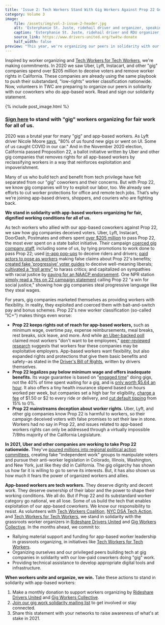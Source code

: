 ```yaml
---
title: 'Issue 2: Tech Workers Stand With Gig Workers Against Prop 22 Going National'
category: Volume 3
image:
    file: /assets/img/vol-3-issue-2-header.jpg
    alt: 'Esterphanie St. Juste, ridehail driver and organizer, speaking at a podium with other drivers on both sides of her'
    caption: 'Esterphanie St. Juste, ridehail driver and RDU organizer, speaking at the May 8 2019 strike'
    source_link: https://www.drivers-united.org/tw4tw-donate
    half_width: false
preview: "This year, we're organizing our peers in solidarity with our app-based coworkers"
---
```


Inspired by worker organizing and [Tech Workers for Tech Workers](https://www.drivers-united.org/tw4tw-donate), we're making commitments. In 2020 we saw Uber, Lyft, Instacart, and other "gig" companies spend over $205 million to deceive voters and remove worker rights in California. These companies are already using the same playbook to push their substandard, "low-rights" worker classification nationwide. Now, volunteers in TWC are preparing to organize our peers in solidarity with our coworkers who do app-based work. Read and sign our solidarity statement.

<!--excerpt-->

{% include post_image.html %}

### **[Sign here](https://docs.google.com/forms/d/e/1FAIpQLSdn0pAp_lRKJmev7gcbJF4RtTdXLQQjQcJrMOvBXQanp7x3Ig/viewform) to stand with "gig" workers organizing for fair work for all of us.**

2020 was a brutal year for many "gig" and app-based workers. As Lyft driver Nicole Moore [says](https://twitter.com/nicoemoe/status/1344235607938068480), "80% of us found new gigs or went on UI. Some of us caught COVID in our car." And in the November 2020 election, California passed Proposition 22, a ballot initiative written by Uber and other gig companies that removes rights for all app-based workers by reclassifying workers in a way that reinforces exploitation and impoverishment.

Many of us who build tech and benefit from tech privilege have felt separated from our "gig" coworkers and their concerns. But with Prop 22, we know gig companies will try to exploit our labor, too. We already see efforts to cut worker protections for office and remote tech jobs. That’s why we’re joining app-based drivers, shoppers, and couriers who are fighting back.

**We stand in solidarity with app-based workers organizing for fair, dignified working conditions for all of us.**

As tech workers who allied with our app-based coworkers against Prop 22, we saw how gig companies deceived voters. Uber, Lyft, Instacart, DoorDash, Postmates and others spent [over $205 million](https://www.mercurynews.com/2020/10/28/prop-22-biggest-spenders-usually-win-heres-why-this-initiative-may-be-different/) to pass Prop 22, the most ever spent on a state ballot initiative. Their campaign [coerced gig company staff](https://news.techworkerscoalition.org/2020/10/30/issue-13/), including some of us, by tying promotions to work done to pass Prop 22; used [in-app pop-ups](https://www.washingtonpost.com/technology/2020/10/22/uber-prop22-suit/) to deceive riders and drivers; [paid actors to pose as workers](https://www.latimes.com/archives/la-xpm-1999-dec-08-mn-41633-story.html) making false claims about Prop 22's benefits; [created fake 'progressive' voter guides](https://www.sfgate.com/politics/article/Fake-progressive-mailers-urge-yes-on-Uber-Lyft-15635173.php) to deceive well-meaning liberals; [cultivated a "troll army"](https://www.cnet.com/features/uber-lyfts-fight-over-gig-worker-status-as-campaign-against-labor-activists-mounts/) to harass critics; and capitalized on sympathies with racial justice by [paying for an NAACP endorsement](https://www.cnet.com/news/uber-lyft-paid-nearly-100k-to-firm-of-naacp-leader-who-backed-their-ballot-measure/). One NPR station [simply read a Yes on 22 campaign statement](https://twitter.com/racefortheprize/status/1324023206026473472) calling Prop 22 "a win for social justice," showing how gig companies steal progressive language like they steal wages.

For years, gig companies marketed themselves as providing workers with flexibility. In reality, they exploited and coerced them with bait-and-switch pay and bonus schemes. Prop 22's new worker classification (so-called "IC+") makes things even worse:
* **Prop 22 keeps rights out of reach for app-based workers,** such as minimum wage, overtime pay, expense reimbursements, meal breaks, rest breaks, sick leave, and more. And while [an Uber-backed poll](https://www.kqed.org/news/11843123/prop-22-explained-why-gig-companies-are-spending-huge-money-on-an-unprecedented-measure#surveys) claimed most workers "don't want to be employees," [peer-reviewed research](https://papers.ssrn.com/sol3/papers.cfm?abstract_id=3488009) suggests that workers fear these companies may be exploitative employers. App-based workers want flexibility, but also expanded rights and protections that give them basic benefits and safety – as stated in the [Driver's Bill of Rights](https://www.drivers-united.org/), written by drivers themselves.
* **Prop 22 legalizes pay below minimum wage and offers inadequate benefits.** Its wage guarantee is based on "[engaged time](https://cal.streetsblog.org/2020/10/05/op-ed-californias-prop-22-is-not-only-bad-for-drivers-its-bad-for-traffic-and-the-environment/)" doing gigs, not the 40% of time spent waiting for a gig, and is [only worth $5.64 an hour](https://laborcenter.berkeley.edu/the-uber-lyft-ballot-initiative-guarantees-only-5-64-an-hour-2/). It also offers a tiny health insurance stipend based on hours worked per week, but companies set a high bar for eligibility, [charge a fee](https://www.theverge.com/2020/12/14/22174600/uber-lyft-new-benefits-california-drivers-prop-22-gig-economy) of $1.50 or $2 to every ride or delivery, and [cut default tipping](https://www.ft.com/content/c1427824-3a8c-4487-8fdc-c647ba7e7fe7) from 15% to 0%.
* **Prop 22 mainstreams deception about worker rights.** Uber, Lyft, and other gig companies know Prop 22 is harmful to workers, so their campaign deceived voters with false promises to set their law in stone. Workers had no say in Prop 22, and issues related to app-based workers rights can only be addressed through a virtually impossible 7/8ths majority of the California Legislature.

**In 2021, Uber and other companies are working to take Prop 22 nationwide.** They've [poured millions into regional political action committees](https://www.vice.com/en/article/m7avyp/gig-companies-spend-millions-on-anti-labor-pacs-in-illinois-and-new-york), creating fake "independent work" groups to manipulate voters and pursue their anti-worker legislation in Colorado, Illinois, Washington, and New York, just like they did in California. The gig oligarchy has shown us how far it is willing to go to serve its interests. But, it has also shown us how much it fears the power of organized workers and allies.

**App-based workers are tech workers.** They deserve dignity and decent work. They deserve ownership of their labor and the power to shape their working conditions. We all do. But if Prop 22 and its substandard worker category go national, we all lose. Some of us build the tech that enables exploitation of our app-based coworkers. We know our responsibility to resist. As volunteers with [Tech Workers Coalition](https://techworkerscoalition.org/), [NYC DSA Tech Action](https://techaction.nyc/), and [Tech Workers for Tech Workers](https://www.drivers-united.org/tw4tw-donate), we stand in solidarity with the grassroots worker organizers in [Rideshare Drivers United](https://www.drivers-united.org/) and [Gig Workers Collective](https://www.gigworkerscollective.org/home). In the months ahead, we commit to:
* Rallying material support and funding for app-based worker leadership in grassroots organizing, in initiatives like [Tech Workers for Tech Workers](https://www.drivers-united.org/tw4tw-donate).
* Organizing ourselves and our privileged peers building tech at gig companies in solidarity with our low-paid coworkers doing "gig" work.
* Providing technical assistance to develop appropriate digital tools and infrastructure.

**When workers unite and organize, we win.** Take these actions to stand in solidarity with app-based workers:
1. Make a monthly donation to support workers organizing by [Rideshare Drivers United](https://www.drivers-united.org/tw4tw-donate) and [Gig Workers Collective](https://donorbox.org/donate-to-gig-workers-collective).
2. [Join our gig work solidarity mailing list](https://forms.gle/ZSWtyhoPFab2CEkd6) to get involved or stay connected.
3. Share this statement with your networks to raise awareness of what's at stake in 2021.
